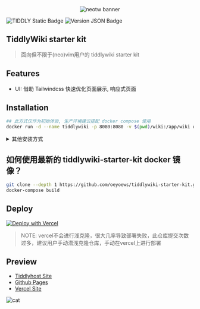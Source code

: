<center>
    <img src="https://cdn.jsdelivr.net/gh/oeyoews/neotw@main/img/snapshot02.png" alt="neotw banner" title="neotw"/>
</center>

![TIDDLY Static Badge](https://img.shields.io/badge/Tiddlywiki5-neotw-green?style=for-the-badge&logo=tiddlywiki) ![Version JSON Badge](https://img.shields.io/badge/dynamic/json?url=https%3A%2F%2Fgithub.com%2Foeyoews%2Ftiddlywiki-starter-kit%2Fraw%2Fmain%2Fpackage.json&query=version&style=for-the-badge&logo=tiddlywiki&label=version)

## TiddlyWiki starter kit

> 面向但不限于(neo)vim用户的 tiddlywiki starter kit

## Features

- UI: 借助 Tailwindcss 快速优化页面展示, 响应式页面

## Installation

```bash
## 此方式仅作为初始体验, 生产环境建议搭配 docker compose 使用
docker run -d --name tiddlywiki -p 8080:8080 -v $(pwd)/wiki:/app/wiki oeyoews/tiddlywiki:latest tiddlywiki wiki --listen port=8080 host=0.0.0.0
```

<details>
<summary>其他安装方式</summary>

```bash
# dependcies: git node bun docker docker-compose

# method 01: use docker-compose(推荐使用, 最为方便快捷的方法)
docker-compose up -d ## docker-compose.yml 参考 [docker-compose.yml](./docker-compose.yml)

# method 03: cli: neotw-app cli 零依赖, 包仅有450kb
pnpm dlx create-neotw-app@latest

# method 04: git
git clone --depth 1 https://github.com/oeyoews/tiddlywiki-starter-kit
cd tiddlywiki-starter-kit && pnpm install  # install packages
pnpm start  # start tiddlywiki on https://localhost:8099 or use pm2 with yarn pm2:start

# method 05: 单文件版本 打开 https://neotw.oeyoewl.top/editions, 直接保存网页到本地

# method 06: systemd https://www.freedesktop.org/software/systemd/man/systemd.service.html

# method 07: pnpm pm2 start（我目前使用的方式， 因为我主要在本地使用，需要频繁更新tiddlywiki-starter-kit源码，避免每次都要构建docker mirror的步骤）

```

```bash
📂 wiki(任意目录名字)
   ├── 🐋 docker-compose.yml(关键文件)
   └── 📂 wiki(wiki目录, 名字由docker-compose.yml决定)
       ├── 📂 files
       ├── 🔒 subwiki(私密wiki)
       ├── 📂 tiddlers(wiki内容)
       └── 📦 tiddlywiki.info(系统配置信息)
```

</details>

## 如何使用最新的 tiddlywiki-starter-kit docker 镜像？

```bash
git clone --depth 1 https://github.com/oeyoews/tiddlywiki-starter-kit.git
docker-compose build
```

## Deploy

<!-- https://vercel.com/docs/deploy-button -->
<a target="_blank" href="https://vercel.com/new/clone?repository-url=https%3A%2F%2Fgithub.com%2Foeyoews%2Ftiddlywiki-starter-kit">
    <img src="https://vercel.com/button" alt="Deploy with Vercel" />
</a>

> NOTE: vercel不会进行浅克隆，很大几率导致部署失败，此仓库提交次数过多，建议用户手动潜浅克隆仓库，手动在vercel上进行部署

## Preview

<!-- [tiddlywiki starter kit](https://tiddlywiki-starter-kit.xxx) -->

- [Tiddlyhost Site](https://tiddlywiki-starter-kit.tiddlyhost.com/)
- [Github Pages](https://oeyoews.github.io/tiddlywiki-starter-kit/)
- [Vercel Site](https://tiddlywiki-starter-kit.vercel.app/)

![cat](https://cdn.jsdelivr.net/gh/oeyoews/neotw@main/img/cat.svg 'cat')

<!-- - [ ] 配置ci https://github.com/elgohr/Publish-Docker-Github-Action -->
